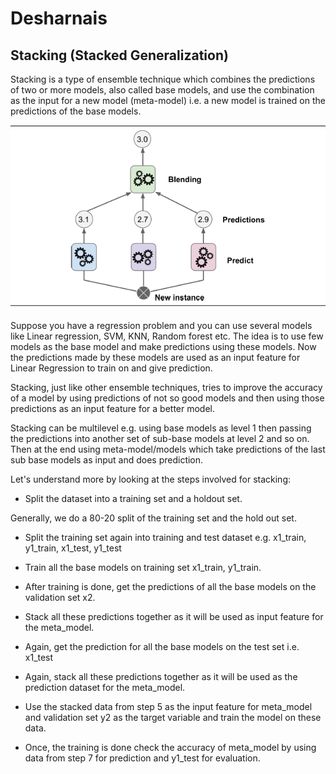 # Desharnais
## Stacking (Stacked Generalization)

Stacking is a type of ensemble technique which combines the predictions of two or more models, also called base models, and use the combination as the input for a new model (meta-model) i.e. a new model is trained on the predictions of the base models. 
 

<img src="stacking.png" width="700">


Suppose you have a regression problem and you can use several models like Linear regression, SVM, KNN, Random forest etc. The idea is to use few models  as the base model and make predictions using these models. Now the predictions made by these models are used as an input feature for Linear Regression to train on and give prediction.


Stacking, just like other ensemble techniques, tries to improve the accuracy of a model by using predictions of not so good models and then using those predictions as an input feature for a better model.

Stacking can be multilevel e.g. using base models as level 1 then passing the predictions into another set of sub-base models at level 2 and so on. Then at the end using meta-model/models which take predictions of the last sub base models as input and does prediction.

Let's understand more by looking at the steps involved for stacking:

*	Split the dataset into a training set and a holdout set. 

   Generally, we do a 80-20 split of the training set and the hold out set. 
  

*	Split the training set again into training and test dataset e.g. x1_train, y1_train, x1_test, y1_test

*	Train all the base models on training set  x1_train, y1_train.

*	After training is done, get the predictions of all the base models on the validation set x2. 

*	Stack all these predictions together as it will be used as input feature for the meta_model.

*	Again, get the prediction for all the base models on the test set i.e. x1_test 

*	Again, stack all these predictions together  as it will be used as the prediction dataset for the meta_model.

*	Use the stacked data from step 5 as the input feature for meta_model and validation set y2 as the target variable and train the model on these data.

*	Once, the training is done check the accuracy of meta_model by using data from step 7 for prediction and y1_test for evaluation.
